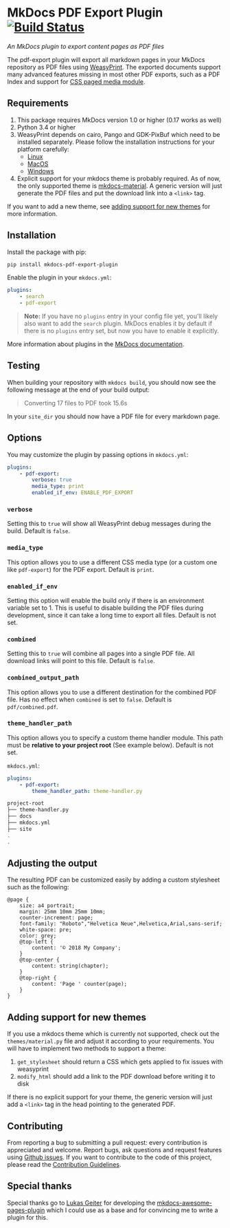 # MkDocs PDF Export Plugin [![Build Status][travis-status]][travis-link]

*An MkDocs plugin to export content pages as PDF files*

The pdf-export plugin will export all markdown pages in your MkDocs repository as PDF files using [WeasyPrint](http://weasyprint.org/). The exported documents support many advanced features missing in most other PDF exports, such as a PDF Index and support for [CSS paged media module](https://drafts.csswg.org/css-page-3/).

## Requirements

1. This package requires MkDocs version 1.0 or higher (0.17 works as well)
2. Python 3.4 or higher
3. WeasyPrint depends on cairo, Pango and GDK-PixBuf which need to be installed separately. Please follow the installation instructions for your platform carefully:
    - [Linux][weasyprint-linux]
    - [MacOS][weasyprint-macos]
    - [Windows][weasyprint-windows]
4. Explicit support for your mkdocs theme is probably required. As of now, the only supported theme is [mkdocs-material](mkdocs-material). A generic version will just generate the PDF files and put the download link into a `<link>` tag.

If you want to add a new theme, see [adding support for new themes](#adding-support-for-new-themes) for more information.

## Installation

Install the package with pip:

```bash
pip install mkdocs-pdf-export-plugin
```

Enable the plugin in your `mkdocs.yml`:

```yaml
plugins:
    - search
    - pdf-export
```

> **Note:** If you have no `plugins` entry in your config file yet, you'll likely also want to add the `search` plugin. MkDocs enables it by default if there is no `plugins` entry set, but now you have to enable it explicitly.

More information about plugins in the [MkDocs documentation][mkdocs-plugins].

## Testing

When building your repository with `mkdocs build`, you should now see the following message at the end of your build output:

> Converting 17 files to PDF took 15.6s

In your `site_dir` you should now have a PDF file for every markdown page.

## Options

You may customize the plugin by passing options in `mkdocs.yml`:

```yaml
plugins:
    - pdf-export:
        verbose: true
        media_type: print
        enabled_if_env: ENABLE_PDF_EXPORT
```

### `verbose`

Setting this to `true` will show all WeasyPrint debug messages during the build. Default is `false`.

### `media_type`

This option allows you to use a different CSS media type (or a custom one like `pdf-export`) for the PDF export. Default is `print`.

### `enabled_if_env`

Setting this option will enable the build only if there is an environment variable set to 1. This is useful to disable building the PDF files during development, since it can take a long time to export all files. Default is not set.

### `combined`

Setting this to `true` will combine all pages into a single PDF file. All download links will point to this file. Default is `false`.

### `combined_output_path`

This option allows you to use a different destination for the combined PDF file. Has no effect when `combined` is set to `false`. Default is `pdf/combined.pdf`.

### `theme_handler_path`

This option allows you to specify a custom theme handler module. This path must be **relative to your project root** (See example below). Default is not set.

`mkdocs.yml`:
```yaml
plugins:
    - pdf-export:
        theme_handler_path: theme-handler.py
```
```bash
project-root
├── theme-handler.py
├── docs
├── mkdocs.yml
├── site
.
.
```

## Adjusting the output

The resulting PDF can be customized easily by adding a custom stylesheet such as the following:

```
@page {
    size: a4 portrait;
    margin: 25mm 10mm 25mm 10mm;
    counter-increment: page;
    font-family: "Roboto","Helvetica Neue",Helvetica,Arial,sans-serif;
    white-space: pre;
    color: grey;
    @top-left {
        content: '© 2018 My Company';
    }
    @top-center {
        content: string(chapter);
    }
    @top-right {
        content: 'Page ' counter(page);
    }
}
```

## Adding support for new themes

If you use a mkdocs theme which is currently not supported, check out the `themes/material.py` file and adjust it according to your requirements. You will have to implement two methods to support a theme:

1. `get_stylesheet` should return a CSS which gets applied to fix issues with weasyprint
2. `modify_html` should add a link to the PDF download before writing it to disk

If there is no explicit support for your theme, the generic version will just add a `<link>` tag in the head pointing to the generated PDF.

## Contributing

From reporting a bug to submitting a pull request: every contribution is appreciated and welcome. Report bugs, ask questions and request features using [Github issues][github-issues].
If you want to contribute to the code of this project, please read the [Contribution Guidelines][contributing].

## Special thanks

Special thanks go to [Lukas Geiter][lukasgeiter] for developing the [mkdocs-awesome-pages-plugin][awesome-pages-plugin] which I could use as a base and for convincing me to write a plugin for this.

[travis-status]: https://travis-ci.org/shauser/mkdocs-pdf-export-plugin.svg?branch=master
[travis-link]: https://travis-ci.org/shauser/mkdocs-pdf-export-plugin
[weasyprint-linux]: https://weasyprint.readthedocs.io/en/latest/install.html#linux
[weasyprint-macos]: https://weasyprint.readthedocs.io/en/latest/install.html#os-x
[weasyprint-windows]: https://weasyprint.readthedocs.io/en/latest/install.html#windows
[mkdocs-plugins]: http://www.mkdocs.org/user-guide/plugins/
[mkdocs-material]: https://github.com/squidfunk/mkdocs-material
[github-issues]: https://github.com/shauser/mkdocs-pdf-export-plugin/issues
[contributing]: CONTRIBUTING.md
[lukasgeiter]: https://github.com/lukasgeiter
[awesome-pages-plugin]: https://github.com/lukasgeiter/mkdocs-awesome-pages-plugin
